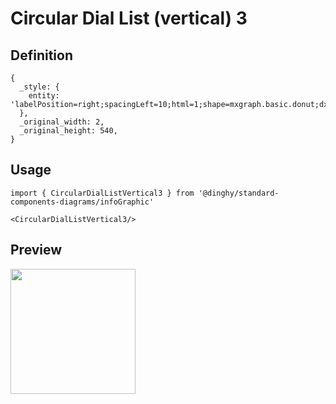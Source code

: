 # Circular Dial List (vertical) 3

## Definition

```
{
  _style: { 
    entity: 'labelPosition=right;spacingLeft=10;html=1;shape=mxgraph.basic.donut;dx=10;strokeColor=none;fillColor=#F08E81;fontSize=12;fontColor=#AE4132;align=left;fontStyle=1;',
  },
  _original_width: 2,
  _original_height: 540,
}
```

## Usage

```
import { CircularDialListVertical3 } from '@dinghy/standard-components-diagrams/infoGraphic'

<CircularDialListVertical3/>
```

## Preview

<img src="./circular-dial-list-vertical-3.png" width="200"/>
